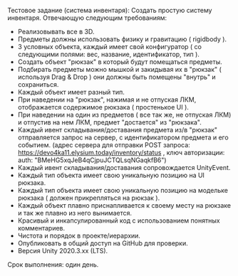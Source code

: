 Тестовое задание (система инвентаря):
Создать простую систему инвентаря. Отвечающую следующим требованиям:
- Реализовывать все в 3D.
- Предметы должны использовать физику и гравитацию ( rigidbody ).
- 3 условных объекта, каждый имеет свой конфигуратор ( со следующими полями: вес, название, идентификатор, тип ).
- Создать объект "рюкзак" в который будут помещаться предметы.
- Подбирать предметы можно мышкой и закидывая их в "рюкзак" ( используя Drag & Drop ) они должны быть помещены "внутрь"  и сохраниться.
- Каждый объект имеет разный тип.
- При наведении на "рюкзак", нажимая и не отпуская ЛКМ, отображается содержимое рюкзака ( простенькое UI ).
- При наведении на один из предметов ( все так же, не отпуская ЛКМ) и отпустив на нем ЛКМ, предмет "достается" из "рюкзака".
- Каждый ивент складывания/доставания предмета из/в "рюкзак" отправляется запрос на сервер, с идентификатором предмета и его событием.
  (адрес сервера для отправки POST запроса: https://devo4ka11.elysium.today/inventory/status , ключ авторизации: auth: "BMeHG5xqJeB4qCjpuJCTQLsqNGaqkfB6")
- Каждый ивент складывания/доставания сопровождается UnityEvent.
- Каждый тип объекта имеет свою уникальную позицию на UI рюкзака.
- Каждый тип объекта имеет свою уникальную позицию на модельке рюкзака ( должен прикрепляться на рюкзак ).
- Каждый объект плавно приснапливается к своему месту на рюкзаке и так же плавно из него вынимается.
- Красивый и инкапсулированный код с использованием понятных комментариев.
- Чистота и порядок в проекте/иерархии.
- Опубликовать в общий доступ на GitHub для проверки.
- Версия Unity 2020.3.xx (LTS).


Срок выполнения: один день.
